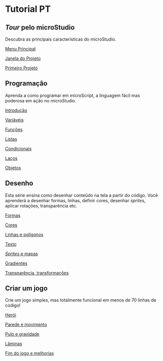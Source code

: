# Tutorial PT

## *Tour* pelo microStudio

Descubra as principais características do microStudio.

[Menu Principal](/tutorials/en/tour/1_menu.md)

[Janela do Projeto](/tutorials/en/tour/2_project.md)

[Primeiro Projeto](/tutorials/en/tour/3_first_project.md)


## Programação

Aprenda a como programar em microScript, a linguagem fácil mas poderosa em ação no microStudio.


[Introdução](/tutorials/en/programming/1_intro.md)

[Variáveis](/tutorials/en/programming/2_variables.md)

[Funções](/tutorials/en/programming/3_functions.md)

[Listas](/tutorials/en/programming/4_lists.md)

[Condicionais](/tutorials/en/programming/5_conditions.md)

[Laços](/tutorials/en/programming/6_loops.md)

[Objetos](/tutorials/en/programming/7_objects.md)


## Desenho

Esta série ensina como desenhar conteúdo na tela a partir do código. Você aprenderá a desenhar formas, linhas, definir cores, desenhar *sprites*, aplicar rotações, transparência etc.

[Formas](/tutorials/en/drawing/1_shapes.md)

[Cores](/tutorials/en/drawing/2_colors.md)

[Linhas e polígonos](/tutorials/en/drawing/3_lines.md)

[Texto](/tutorials/en/drawing/4_text.md)

[*Sprites* e mapas](/tutorials/en/drawing/5_sprites.md)

[Gradientes](/tutorials/en/drawing/6_gradients.md)

[Transparência, transformações](/tutorials/en/drawing/7_transforms.md)


## Criar um jogo

Crie um jogo simples, mas totalmente funcional em menos de 70 linhas de código!

[Herói](/tutorials/en/game/1_hero.md)

[Parede e movimento](/tutorials/en/game/2_wall.md)

[Pulo e gravidade](/tutorials/en/game/3_jump.md)

[Lâminas](/tutorials/en/game/4_blades.md)

[Fim do jogo e melhorias](/tutorials/en/game/5_gameloop.md)
